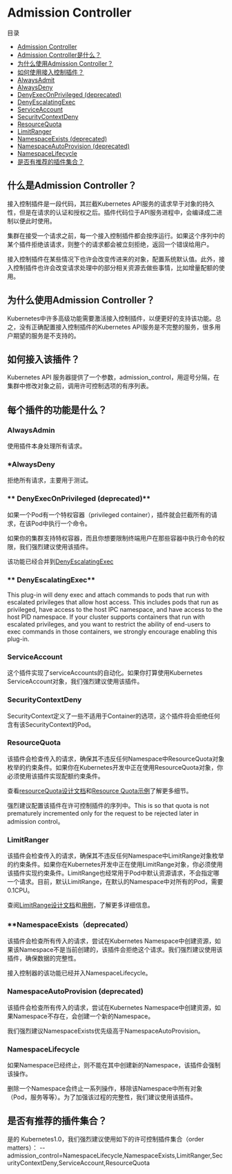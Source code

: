 # **Admission Controller**
目录
- [Admission Controller](http://kubernetes.io/v1.1/docs/admin/admission-controllers.html#admission-controllers)
 - [Admission Controller是什么？](http://kubernetes.io/v1.1/docs/admin/admission-controllers.html#what-are-they)
 - [为什么使用Admission Controller？]()
 - [如何使用接入控制插件？]()
 - [AlwaysAdmit]()
 - [AlwaysDeny]()
 - [DenyExecOnPrivileged (deprecated)]()
 - [DenyEscalatingExec]()
 - [ServiceAccount]()
 - [SecurityContextDeny]()
 - [ResourceQuota]()
 - [LimitRanger]()
 - [NamespaceExists (deprecated)]()
 - [NamespaceAutoProvision (deprecated)]()
 - [NamespaceLifecycle]()
 - [是否有推荐的插件集合？]()

## **什么是Admission Controller？**

接入控制插件是一段代码，其拦截Kubernetes API服务的请求早于对象的持久性，但是在请求的认证和授权之后。插件代码位于API服务进程中，会编译成二进制以便此时使用。

集群在接受一个请求之前，每一个接入控制插件都会按序运行。如果这个序列中的某个插件拒绝该请求，则整个的请求都会被立刻拒绝，返回一个错误给用户。

接入控制插件在某些情况下也许会改变传进来的对象，配置系统默认值。此外，接入控制插件也许会改变请求处理中的部分相关资源去做些事情，比如增量配额的使用。

## **为什么使用Admission Controller？**

Kubernetes中许多高级功能需要激活接入控制插件，以便更好的支持该功能。总之，没有正确配置接入控制插件的Kubernetes API服务是不完整的服务，很多用户期望的服务是不支持的。

## **如何接入该插件？**

Kubernetes API 服务器提供了一个参数，admission_control，用逗号分隔，在集群中修改对象之前，调用许可控制选项的有序列表。

## **每个插件的功能是什么？**

### **AlwaysAdmin**

使用插件本身处理所有请求。

### ***AlwaysDeny**

拒绝所有请求，主要用于测试。

### ** DenyExecOnPrivileged (deprecated)**
如果一个Pod有一个特权容器（privileged container），插件就会拦截所有的请求，在该Pod中执行一个命令。

如果你的集群支持特权容器，而且你想要限制终端用户在那些容器中执行命令的权限，我们强烈建议使用该插件。

该功能已经合并到[DenyEscalatingExec]()

### ** DenyEscalatingExec**
This plug-in will deny exec and attach commands to pods that run with escalated privileges that allow host access. This includes pods that run as privileged, have access to the host IPC namespace, and have access to the host PID namespace.
If your cluster supports containers that run with escalated privileges, and you want to restrict the ability of end-users to exec commands in those containers, we strongly encourage enabling this plug-in.
### **ServiceAccount**
这个插件实现了serviceAccounts的自动化。如果你打算使用Kubernetes ServiceAccount对象，我们强烈建议使用该插件。

### **SecurityContextDeny**

SecurityContext定义了一些不适用于Container的选项，这个插件将会拒绝任何含有该SecurityContext的Pod。

### **ResourceQuota**

该插件会检查传入的请求，确保其不违反任何Namespace中ResourceQuota对象枚举的约束条件。如果你在Kubernetes开发中正在使用ResourceQuota对象，你必须使用该插件实现配额约束条件。

查看[resourceQuota设计文档]()和[Resource Quota示例]()了解更多细节。

强烈建议配置该插件在许可控制插件的序列中。This is so that quota is not prematurely incremented only for the request to be rejected later in admission control。

### **LimitRanger**

该插件会检查传入的请求，确保其不违反任何Namespace中LimitRange对象枚举的约束条件。如果你在Kubernetes开发中正在使用LimitRange对象，你必须使用该插件实现约束条件。LimitRange也经常用于Pod中默认资源请求，不会指定哪一个请求。目前，默认LimitRange，在默认的Namespace中对所有的Pod，需要0.1CPU。

查阅[LimitRange设计文档]()和[用例]()，了解更多详细信息。

### **NamespaceExists（deprecated）
该插件会检查所有传入的请求，尝试在Kubernetes Namespace中创建资源，如果该Namespace不是当前创建的，该插件会拒绝这个请求。我们强烈建议使用该插件，确保数据的完整性。

接入控制器的该功能已经并入NamespaceLifecycle。

### **NamespaceAutoProvision (deprecated)**

该插件会检查所有传入的请求，尝试在Kubernetes Namespace中创建资源，如果Namespace不存在，会创建一个新的Namespace。

我们强烈建议NamespaceExists优先级高于NamespaceAutoProvision。

### **NamespaceLifecycle**
如果Namespace已经终止，则不能在其中创建新的Namespace，该插件会强制该操作。

删除一个Namespace会终止一系列操作，移除该Namespace中所有对象（Pod，服务等等）。为了加强该过程的完整性，我们建议使用该插件。

## **是否有推荐的插件集合？**

是的
Kubernetes1.0，我们强烈建议使用如下的许可控制插件集合（order matters）：
--admission_control=NamespaceLifecycle,NamespaceExists,LimitRanger,SecurityContextDeny,ServiceAccount,ResourceQuota
